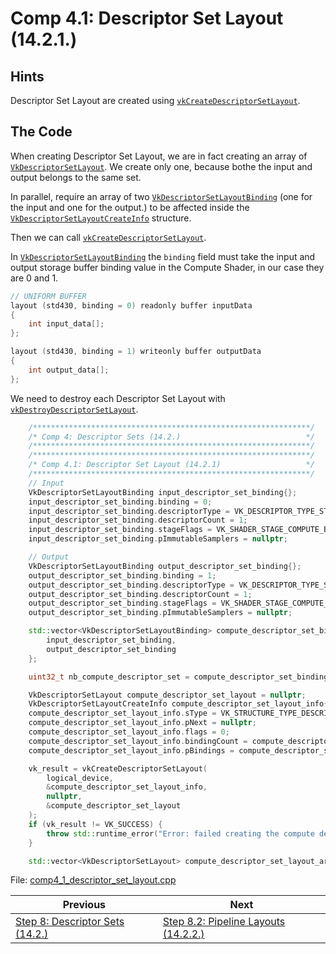 # **Comp 4.1: Descriptor Set Layout (14.2.1.)**
## **Hints**
Descriptor Set Layout are created using [`vkCreateDescriptorSetLayout`](https://registry.khronos.org/vulkan/specs/1.3-extensions/html/chap14.html#vkCreateDescriptorSetLayout).

## **The Code**
When creating Descriptor Set Layout, we are in fact creating an array of [`VkDescriptorSetLayout`](https://registry.khronos.org/vulkan/specs/1.3-extensions/html/chap14.html#descriptorsets-setlayout). We create only one, because bothe the input and output belongs to the same set.

In parallel, require an array of two [`VkDescriptorSetLayoutBinding`](https://registry.khronos.org/vulkan/specs/1.3-extensions/html/chap14.html#VkDescriptorSetLayoutBinding) (one for the input and one for the output.) to be affected inside the [`VkDescriptorSetLayoutCreateInfo`](https://registry.khronos.org/vulkan/specs/1.3-extensions/html/chap14.html#VkDescriptorSetLayoutCreateInfo) structure.

Then we can call [`vkCreateDescriptorSetLayout`](https://registry.khronos.org/vulkan/specs/1.3-extensions/html/chap14.html#vkCreateDescriptorSetLayout).

In [`VkDescriptorSetLayoutBinding`](https://registry.khronos.org/vulkan/specs/1.3-extensions/html/chap14.html#VkDescriptorSetLayoutBinding) the `binding` field must take the input and output storage buffer binding value in the Compute Shader, in our case they are 0 and 1.

```C
// UNIFORM BUFFER
layout (std430, binding = 0) readonly buffer inputData
{
    int input_data[];
};

layout (std430, binding = 1) writeonly buffer outputData
{
    int output_data[];
};
```

We need to destroy each Descriptor Set Layout with [`vkDestroyDescriptorSetLayout`](https://registry.khronos.org/vulkan/specs/1.3-extensions/html/chap14.html#vkDestroyDescriptorSetLayout).

```C++
    /**************************************************************/
	/* Comp 4: Descriptor Sets (14.2.)                            */
	/**************************************************************/
	/**************************************************************/
	/* Comp 4.1: Descriptor Set Layout (14.2.1)                   */
	/**************************************************************/
    // Input
	VkDescriptorSetLayoutBinding input_descriptor_set_binding{};
	input_descriptor_set_binding.binding = 0;
	input_descriptor_set_binding.descriptorType = VK_DESCRIPTOR_TYPE_STORAGE_BUFFER;
	input_descriptor_set_binding.descriptorCount = 1;
	input_descriptor_set_binding.stageFlags = VK_SHADER_STAGE_COMPUTE_BIT;
	input_descriptor_set_binding.pImmutableSamplers = nullptr;

	// Output
	VkDescriptorSetLayoutBinding output_descriptor_set_binding{};
	output_descriptor_set_binding.binding = 1;
	output_descriptor_set_binding.descriptorType = VK_DESCRIPTOR_TYPE_STORAGE_BUFFER;
	output_descriptor_set_binding.descriptorCount = 1;
	output_descriptor_set_binding.stageFlags = VK_SHADER_STAGE_COMPUTE_BIT;
	output_descriptor_set_binding.pImmutableSamplers = nullptr;

	std::vector<VkDescriptorSetLayoutBinding> compute_descriptor_set_binding_arr = {
		input_descriptor_set_binding,
		output_descriptor_set_binding
	};

	uint32_t nb_compute_descriptor_set = compute_descriptor_set_binding_arr.size();

	VkDescriptorSetLayout compute_descriptor_set_layout = nullptr;
	VkDescriptorSetLayoutCreateInfo compute_descriptor_set_layout_info{};
	compute_descriptor_set_layout_info.sType = VK_STRUCTURE_TYPE_DESCRIPTOR_SET_LAYOUT_CREATE_INFO;
	compute_descriptor_set_layout_info.pNext = nullptr;
	compute_descriptor_set_layout_info.flags = 0;
	compute_descriptor_set_layout_info.bindingCount = compute_descriptor_set_binding_arr.size();
	compute_descriptor_set_layout_info.pBindings = compute_descriptor_set_binding_arr.data();

	vk_result = vkCreateDescriptorSetLayout(
		logical_device,
		&compute_descriptor_set_layout_info,
		nullptr,
		&compute_descriptor_set_layout
	);
	if (vk_result != VK_SUCCESS) {
		throw std::runtime_error("Error: failed creating the compute descriptor set layout!");
	}

	std::vector<VkDescriptorSetLayout> compute_descriptor_set_layout_arr(1, compute_descriptor_set_layout);
```

File: [comp4_1_descriptor_set_layout.cpp](../../Code/comp_4_1_descriptor_set_layout.cpp)

| Previous | Next |
|---|---|
| [Step 8: Descriptor Sets (14.2.)](descriptor_sets.md) | [Step 8.2: Pipeline Layouts (14.2.2.)](pipeline_layouts.md) |
